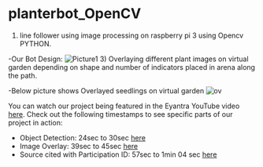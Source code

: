 # planterbot_OpenCV
1) line follower using image processing on raspberry pi 3 using Opencv PYTHON.
  
  -Our Bot Design: 
![Picture1](https://github.com/Swagath18/PlanterBot_OpenCV/assets/115916408/eafccd08-40b2-4300-bc14-c505c86a75af)
3) Overlaying different plant images on virtual garden depending on shape and number of indicators placed in arena along the path.
  
  -Below picture shows Overlayed seedlings on virtual garden
  ![ov](https://github.com/Swagath18/PlanterBot_OpenCV/assets/115916408/ad85ca54-9176-4c88-8704-d8c611d570fb)


You can watch our project being featured in the Eyantra YouTube video [here](https://www.youtube.com/watch?v=G5kA1Q-j_ZU&ab_channel=e-Yantra). Check out the following timestamps to see specific parts of our project in action:
- Object Detection: 24sec to 30sec [here](https://youtu.be/G5kA1Q-j_ZU?t=24)
- Image Overlay: 39sec to 45sec [here](https://youtu.be/G5kA1Q-j_ZU?t=39)
- Source cited with Participation ID: 57sec to 1min 04 sec [here](https://youtu.be/G5kA1Q-j_ZU?t=58)



